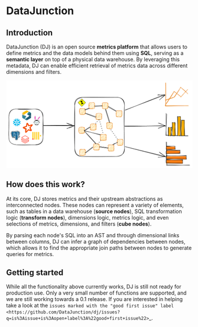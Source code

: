 # DataJunction

## Introduction

DataJunction (DJ) is an open source **metrics platform** that allows users to define
metrics and the data models behind them using **SQL**, serving as a **semantic layer**
on top of a physical data warehouse. By leveraging this metadata, DJ can enable efficient
retrieval of metrics data across different dimensions and filters.

![DataJunction](docs/static/datajunction-illustration.png)

## How does this work?

At its core, DJ stores metrics and their upstream abstractions as interconnected nodes.
These nodes can represent a variety of elements, such as tables in a data warehouse
(**source nodes**), SQL transformation logic (**transform nodes**), dimensions logic,
metrics logic, and even selections of metrics, dimensions, and filters (**cube nodes**).

By parsing each node's SQL into an AST and through dimensional links between columns,
DJ can infer a graph of dependencies between nodes, which allows it to find the
appropriate join paths between nodes to generate queries for metrics.

## Getting started

While all the functionality above currently works, DJ is still not ready for production use. Only a very small number of functions are supported, and we are still working towards a 0.1 release. If you are interested in helping take a look at the `issues marked with the "good first issue" label <https://github.com/DataJunction/dj/issues?q=is%3Aissue+is%3Aopen+label%3A%22good+first+issue%22>`_.
